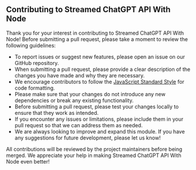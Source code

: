 ## Contributing to Streamed ChatGPT API With Node

Thank you for your interest in contributing to Streamed ChatGPT API With Node! Before submitting a pull request, please take a moment to review the following guidelines:

- To report issues or suggest new features, please open an issue on our GitHub repository.
- When submitting a pull request, please provide a clear description of the changes you have made and why they are necessary.
- We encourage contributors to follow the [JavaScript Standard Style](https://standardjs.com/) for code formatting.
- Please make sure that your changes do not introduce any new dependencies or break any existing functionality.
- Before submitting a pull request, please test your changes locally to ensure that they work as intended.
- If you encounter any issues or limitations, please include them in your pull request so that we can address them as needed.
- We are always looking to improve and expand this module. If you have any suggestions for future development, please let us know!

All contributions will be reviewed by the project maintainers before being merged. We appreciate your help in making Streamed ChatGPT API With Node even better!

